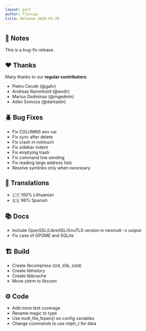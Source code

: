 ```yaml
---
layout: post
author: flatcap
title: Release 2020-03-20
---
```


## :book: Notes

This is a bug-fix release.

## :heart: Thanks

Many thanks to our **regular contributors**:

- Pietro Cerutti (@gahr)
- Andreas Rammhold (@andir)
- Marius Gedminas (@mgedmin)
- Adán Somoza (@darkadin)

## :beetle: Bug Fixes

- Fix COLUMNS env var
- Fix sync after delete
- Fix crash in notmuch
- Fix sidebar indent
- Fix emptying trash
- Fix command line sending
- Fix reading large address lists
- Resolve symlinks only when necessary

## :black_flag: Translations

- :lithuania: 100% Lithuanian
- :es: 96% Spanish

## :books: Docs

- Include OpenSSL/LibreSSL/GnuTLS version in neomutt -v output
- Fix case of GPGME and SQLite

## :building_construction: Build

- Create libcompress (lz4, zlib, zstd)
- Create libhistory
- Create libbcache
- Move zstrm to libconn

## :gear: Code

- Add more test coverage
- Rename magic to type
- Use mutt_file_fopen() on config variables
- Change commands to use intptr_t for data

